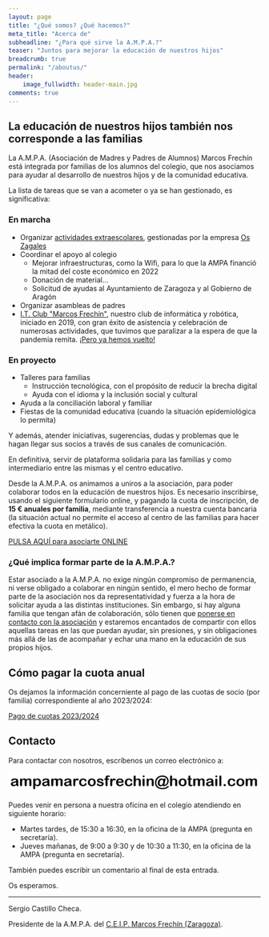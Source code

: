 ```yaml
---
layout: page
title: "¿Qué somos? ¿Qué hacemos?"
meta_title: "Acerca de"
subheadline: "¿Para qué sirve la A.M.P.A.?"
teaser: "Juntos para mejorar la educación de nuestros hijos"
breadcrumb: true
permalink: "/aboutus/"
header:
    image_fullwidth: header-main.jpg
comments: true
---
```

<!--more-->

## La educación de nuestros hijos también nos corresponde a las familias

La A.M.P.A. (Asociación de Madres y Padres de Alumnos) Marcos Frechín está integrada por familias de los alumnos del colegio, que nos asociamos para ayudar al desarrollo de nuestros hijos y de la comunidad educativa.

La lista de tareas que se van a acometer o ya se han gestionado, es significativa:

### En marcha

- Organizar [actividades extraescolares](/actividades/actividades2223), gestionadas por la empresa <a href="https://oszagales.com/" target="_blank">Os Zagales</a>
- Coordinar el apoyo al colegio
  - Mejorar infraestructuras, como la Wifi, para lo que la AMPA financió la mitad del coste económico en 2022
  - Donación de material...
  - Solicitud de ayudas al Ayuntamiento de Zaragoza y al Gobierno de Aragón
- Organizar asambleas de padres
- <a href="https://itclub.marcosfrechin.es/" target="_blank">I.T. Club "Marcos Frechín"</a>, nuestro club de informática y robótica, iniciado en 2019, con gran éxito de asistencia y celebración de numerosas actividades, que tuvimos que paralizar a la espera de que la pandemia remita. <a href="https://itclub.marcosfrechin.es/2022/09/15/itclubreset/" target="_blank">¡Pero ya hemos vuelto!</a>

### En proyecto

- Talleres para familias
  - Instrucción tecnológica, con el propósito de reducir la brecha digital
  - Ayuda con el idioma y la inclusión social y cultural
- Ayuda a la conciliación laboral y familiar
- Fiestas de la comunidad educativa (cuando la situación epidemiológica lo permita)

Y además, atender iniciativas, sugerencias, dudas y problemas que le hagan llegar sus socios a través de sus canales de comunicación.

En definitiva, servir de plataforma solidaria para las familias y como intermediario entre las mismas y el centro educativo.

Desde la A.M.P.A. os animamos a uniros a la asociación, para poder colaborar todos en la educación de nuestros hijos. Es necesario inscribirse, usando el siguiente formulario online, y pagando la cuota de inscripción, de **15 € anuales por familia**, mediante transferencia a nuestra cuenta bancaria (la situación actual no permite el acceso al centro de las familias para hacer efectiva la cuota en metálico).

<a href="https://forms.gle/KxVE1c1tiFNN5abQA" target="_blank" class="button large radius alert">PULSA AQUÍ para asociarte ONLINE</a>

### ¿Qué implica formar parte de la A.M.P.A.?

Estar asociado a la A.M.P.A. no exige ningún compromiso de permanencia, ni verse obligado a colaborar en ningún sentido, el mero hecho de formar parte de la asociación nos da representatividad y fuerza a la hora de solicitar ayuda a las distintas instituciones. Sin embargo, si hay alguna familia que tengan afán de colaboración, sólo tienen que [ponerse en contacto con la asociación](/contact) y estaremos encantados de compartir con ellos aquellas tareas en las que puedan ayudar, sin presiones, y sin obligaciones más allá de las de acompañar y echar una mano en la educación de sus propios hijos.

## Cómo pagar la cuota anual

Os dejamos la información concerniente al pago de las cuotas de socio (por familia) correspondiente al año 2023/2024:

[Pago de cuotas 2023/2024](/socios/cuotas2324)

## Contacto
Para contactar con nosotros, escríbenos un correo electrónico a:

[![Nuestra dirección de email](/images/email.png "Nuestra dirección de email")](mailto:ampamarcosfrechin@hotmail.com)

Puedes venir en persona a nuestra oficina en el colegio atendiendo en siguiente horario:

- Martes tardes, de 15:30 a 16:30, en la oficina de la AMPA (pregunta en secretaría).
- Jueves mañanas, de 9:00 a 9:30 y de 10:30 a 11:30, en la oficina de la AMPA (pregunta en secretaría).

También puedes escribir un comentario al final de esta entrada.

Os esperamos.

--------------------------------
Sergio Castillo Checa.

Presidente de la A.M.P.A. del <a href="http://ceipmarcosfrechin.catedu.es/" target="_blank">C.E.I.P. Marcos Frechín (Zaragoza)</a>.
